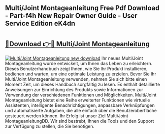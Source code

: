## Multi/Joint Montageanleitung Free Pdf Download - Part-f4h New Repair Owner Guide - User Service Edition eK4dn

# <h2><a href="http://df8y7w.blite.top/?on=Multi%2fJoint+Montageanleitung">🔗Download 👉🔴 Multi/Joint Montageanleitung</a></h2>

[![Multi/Joint Montageanleitung new download](https://i.imgur.com/lujVjoI.png)](http://df8y7w.blite.top/?on=Multi%2fJoint+Montageanleitung)
Ihr neues Multi/Joint Montageanleitung wurde entwickelt, um Ihnen das Leben zu erleichtern. Dieses Benutzerhandbuch zeigt Ihnen, wie Sie Ihr Produkt installieren, bedienen und warten, um eine optimale Leistung zu erzielen. Bevor Sie Ihr Multi/Joint Montageanleitung verwenden, nehmen Sie sich bitte einen Moment Zeit, um dieses Handbuch sorgfältig zu lesen. Es enthält detaillierte Anweisungen zur Einrichtung des Produkts sowie Informationen zur Verwendung der verschiedenen Funktionen und Möglichkeiten. Multi/Joint Montageanleitung bietet eine Reihe erweiterter Funktionen wie virtuelle Assistenten, intelligente Benachrichtigungen, anpassbare Verknüpfungen und automatisierte Aufgaben, die alle einfach über die Benutzeroberfläche gesteuert werden können. Ihr Erfolg ist unser Ziel Multi/Joint MontageanleitungDD. Wir sind bestrebt, Ihnen die Tools und den Support zur Verfügung zu stellen, die Sie benötigen.
